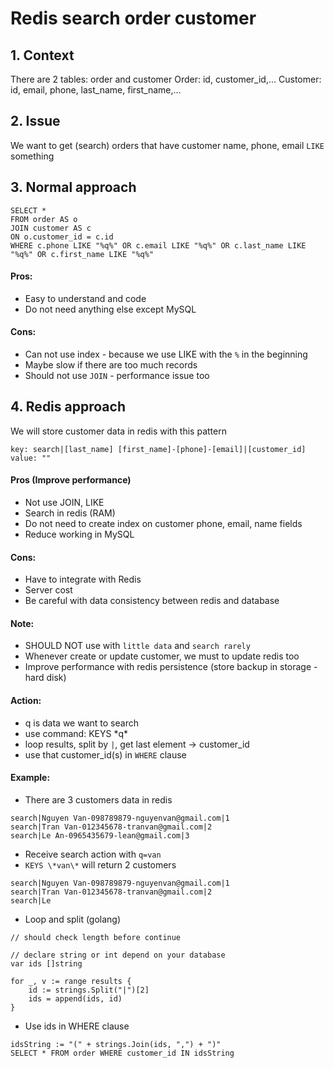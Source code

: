 # Redis search order customer

## 1. Context
There are 2 tables: order and customer
Order: id, customer_id,...
Customer: id, email, phone, last_name, first_name,...

## 2. Issue
We want to get (search) orders that have customer name, phone, email `LIKE` something

## 3. Normal approach
```
SELECT * 
FROM order AS o
JOIN customer AS c
ON o.customer_id = c.id
WHERE c.phone LIKE "%q%" OR c.email LIKE "%q%" OR c.last_name LIKE "%q%" OR c.first_name LIKE "%q%"
```
#### Pros:
- Easy to understand and code
- Do not need anything else except MySQL

#### Cons:
- Can not use index - because we use LIKE with the `%` in the beginning
- Maybe slow if there are too much records
- Should not use `JOIN` - performance issue too

## 4. Redis approach
We will store customer data in redis with this pattern
```
key: search|[last_name] [first_name]-[phone]-[email]|[customer_id]
value: ""
```
#### Pros (Improve performance)
- Not use JOIN, LIKE
- Search in redis (RAM)
- Do not need to create index on customer phone, email, name fields
- Reduce working in MySQL

#### Cons:
- Have to integrate with Redis
- Server cost
- Be careful with data consistency between redis and database

#### Note:
- SHOULD NOT use with `little data` and `search rarely`
- Whenever create or update customer, we must to update redis too
- Improve performance with redis persistence (store backup in storage - hard disk)
#### Action:
- q is data we want to search
- use command: KEYS \*q\*
- loop results, split by `|`, get last element -> customer_id
- use that customer_id(s) in `WHERE` clause
#### Example:
- There are 3 customers data in redis
```
search|Nguyen Van-098789879-nguyenvan@gmail.com|1
search|Tran Van-012345678-tranvan@gmail.com|2
search|Le An-0965435679-lean@gmail.com|3
```
- Receive search action with `q=van`
- `KEYS \*van\*` will return 2 customers
```
search|Nguyen Van-098789879-nguyenvan@gmail.com|1
search|Tran Van-012345678-tranvan@gmail.com|2
search|Le
```
- Loop and split (golang)
```
// should check length before continue

// declare string or int depend on your database
var ids []string

for _, v := range results {
    id := strings.Split("|")[2]
    ids = append(ids, id)
}
```
- Use ids in WHERE clause
```
idsString := "(" + strings.Join(ids, ",") + ")"
SELECT * FROM order WHERE customer_id IN idsString
```